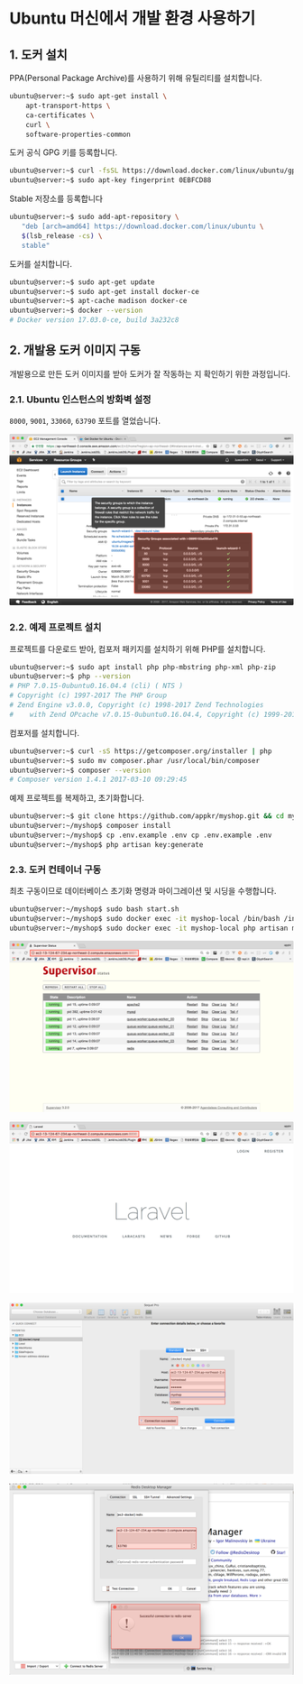 # Ubuntu 머신에서 개발 환경 사용하기

## 1. 도커 설치

PPA(Personal Package Archive)를 사용하기 위해 유틸리티를 설치합니다.

```bash
ubuntu@server:~$ sudo apt-get install \
    apt-transport-https \
    ca-certificates \
    curl \
    software-properties-common
```

도커 공식 GPG 키를 등록합니다.

```bash
ubuntu@server:~$ curl -fsSL https://download.docker.com/linux/ubuntu/gpg | sudo apt-key add -
ubuntu@server:~$ sudo apt-key fingerprint 0EBFCD88
```

Stable 저장소를 등록합니다

```bash
ubuntu@server:~$ sudo add-apt-repository \
   "deb [arch=amd64] https://download.docker.com/linux/ubuntu \
   $(lsb_release -cs) \
   stable"
```

도커를 설치합니다.

```bash
ubuntu@server:~$ sudo apt-get update
ubuntu@server:~$ sudo apt-get install docker-ce
ubuntu@server:~$ apt-cache madison docker-ce
ubuntu@server:~$ docker --version
# Docker version 17.03.0-ce, build 3a232c8
```

## 2. 개발용 도커 이미지 구동

개발용으로 만든 도커 이미지를 받아 도커가 잘 작동하는 지 확인하기 위한 과정입니다. 

### 2.1. Ubuntu 인스턴스의 방화벽 설정

`8000`, `9001`, `33060`, `63790` 포트를 열었습니다.
 
![](docker-ubuntu-1.png)

### 2.2. 예제 프로젝트 설치

프로젝트를 다운로드 받아, 컴포저 패키지를 설치하기 위해 PHP를 설치합니다.

```bash
ubuntu@server:~$ sudo apt install php php-mbstring php-xml php-zip
ubuntu@server:~$ php --version
# PHP 7.0.15-0ubuntu0.16.04.4 (cli) ( NTS )
# Copyright (c) 1997-2017 The PHP Group
# Zend Engine v3.0.0, Copyright (c) 1998-2017 Zend Technologies
#    with Zend OPcache v7.0.15-0ubuntu0.16.04.4, Copyright (c) 1999-2017, by Zend Technologies
```

컴포저를 설치합니다.

```bash
ubuntu@server:~$ curl -sS https://getcomposer.org/installer | php
ubuntu@server:~$ sudo mv composer.phar /usr/local/bin/composer
ubuntu@server:~$ composer --version
# Composer version 1.4.1 2017-03-10 09:29:45
```

예제 프로젝트를 복제하고, 초기화합니다.

```bash
ubuntu@server:~$ git clone https://github.com/appkr/myshop.git && cd myshop
ubuntu@server:~/myshop$ composer install
ubuntu@server:~/myshop$ cp .env.example .env cp .env.example .env
ubuntu@server:~/myshop$ php artisan key:generate
```

### 2.3. 도커 컨테이너 구동

최초 구동이므로 데이터베이스 초기화 명령과 마이그레이션 및 시딩을 수행합니다.

```bash
ubuntu@server:~/myshop$ sudo bash start.sh
ubuntu@server:~/myshop$ sudo docker exec -it myshop-local /bin/bash /init.sh
ubuntu@server:~/myshop$ sudo docker exec -it myshop-local php artisan migrate --seed
```

![](docker-ubuntu-2.png)

![](docker-ubuntu-3.png)

![](docker-ubuntu-4.png)

![](docker-ubuntu-5.png)
